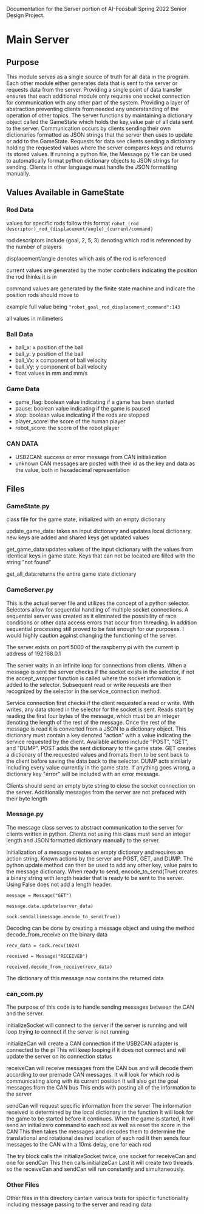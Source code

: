 Documentation for the Server portion of AI-Foosball Spring 2022 Senior Design Project.

# Main Server

## Purpose
This module serves as a single source of truth for all data in the program. Each other module either generates data that is sent 
to the server or requests data from the server. Providing a single point of data transfer ensures that each additional module only
requires one socket connection for communication with any other part of the system. Providing a layer of abstraction preventing clients
from needed any understanding of the operation of other topics. The server functions by maintaining a dictionary object called the 
GameState which holds the key,value pair of all data sent to the server. Communication occurs by clients sending their own dictionaries 
formatted as JSON strings that the server then uses to update or add to the GameState. Requests for data see clients sending a dictionary
holding the requested values where the server compares keys and returns its stored values. If running a python file, the Message.py file 
can be used to automatically format python dictionary objects to JSON strings for sending. Clients in other language must handle the 
JSON formatting manually. 

## Values Available in GameState
### Rod Data
values for specific rods follow this format `robot_(rod descriptor)_rod_(displacement/angle)_(current/command)`

rod descriptors include (goal, 2, 5, 3) denoting which rod is referenced by the number of players

displacement/angle denotes which axis of the rod is referenced

current values are generated by the moter controllers indicating the position the rod thinks it is in

command values are generated by the finite state machine and indicate the position rods should move to

example full value being `"robot_goal_rod_displacement_command":143`

all values in milimeters

### Ball Data
- ball_x: x position of the ball
- ball_y: y position of the ball
- ball_Vx: x component of ball velocity
- ball_Vy: y component of ball velocity
- float values in mm and mm/s

### Game Data
- game_flag: boolean value indicating if a game has been started
- pause: boolean value indicating if the game is paused
- stop: boolean value indicating if the rods are stopped
- player_score: the score of the human player
- robot_score: the score of the robot player

### CAN DATA
- USB2CAN: success or error message from CAN initialization
- unknown CAN messages are posted with their id as the key and data as the value, both in hexadecimal representation

## Files
### GameState.py
class file for the game state, initialized with an empty dictionary 

update_game_data: takes an input dictionary and updates local dictionary. new keys are added and shared keys get updated values

get_game_data:updates values of the input dictionary with the values from identical keys in game state. Keys that can not be 
located are filled with the string "not found"

get_all_data:returns the entire game state dictionary

### GameServer.py
This is the actual server file and utilizes the concept of a python selector. Selectors allow for sequential handling of 
multiple socket connections. A sequential server was created as it eliminated the possibility of race conditions or other
data access errors that occur from threading. In addition sequential processing still proved to be fast enough for our 
purposes. I would highly caution against changing the functioning of the server.

The server exists on port 5000 of the raspberry pi with the current ip address of 192.168.0.1

The server waits in an infinite loop for connections from clients. When a message is sent the server checks if the socket exists
in the selector, if not the accept_wrapper function is called where the socket information is added to the selector.
Subsequent read or write requests are then recognized by the selector in the service_connection method.

Service connection first checks if the client requested a read or write. With writes, any data stored in the selector for the
socket is sent. Reads start by reading the first four bytes of the message, which must be an integer denoting the length of the 
rest of the message. Once the rest of the message is read it is converted from a JSON to a dictionary object. This dictionary
must contain a key denoted "action" with a value indicating the service requested by the client. Available actions include "POST",
"GET", and "DUMP". POST adds the sent dictionary to the game state. GET creates a dictionary of the requested values and fromats
them to be sent back to the client before saving the data back to the selector. DUMP acts similarly including every value 
currently in the game state. If anything goes wrong, a dictionary key "error" will be included with an error message. 

Clients should send an empty byte string to close the socket connection on the server. Additionally messages from the server 
are not prefaced with their byte length

### Message.py
The message class serves to abstract communication to the server for clients written in python. Clients not using this 
class must send an integer length and JSON formatted dictionary manually to the server. 

Initialization of a message creates an empty dictionary and requires an action string. Known actions by the server are POST, 
GET, and DUMP. The python update method can then be used to add any other key, value pairs to the message dictionary. When ready
to send, encode_to_send(True) creates a binary string with length header that is ready to be sent to the server. Using False 
does not add a length header. 

`message = Message("GET")`

`message.data.update(server_data)`

`sock.sendall(message.encode_to_send(True))`

Decoding can be done by creating a message object and using the method decode_from_receive on the binary data

`recv_data = sock.recv(1024)`

`received = Message("RECEIVED")`

`received.decode_from_receive(recv_data)`

The dictionary of this message now contains the returned data

### can_com.py
The purpose of this code is to handle sending messages between the CAN and the server.

initializeSocket will connect to the server if the server is running and will loop trying to connect if the server is not running 

initializeCan will create a CAN connection if the USB2CAN adapter is connected to the pi
This will keep looping if it does not connect and will update the server on its connection status

receiveCan will receive messages from the CAN bus and will decode them according to our premade CAN messages.
It will look for which rod is communicating along with its current position
It will also get the goal messages from the CAN bus
This ends with posting all of the information to the server

sendCan will request specific information from the server
The information received is determined by the local dictionary in the function
It will look for the game to be started before it continues.
When the game is started, it will send an initial zero command to each rod as well as reset the score in the CAN
This then takes the messages and decodes them to determine the translational and rotational desired location of each rod
It then sends four messages to the CAN with a 10ms delay, one for each rod

The try block calls the initializeSocket twice, one socket for receiveCan and one for sendCan
This then calls initializeCan 
Last it will create two threads so the receiveCan and sendCan will run constantly and simultaneously. 

### Other Files
Other files in this directory cantain various tests for specific functionality including message passing to the server and reading data

